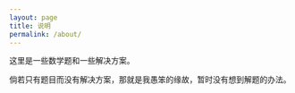 ```yaml
---
layout: page
title: 说明
permalink: /about/
---
```


这里是一些数学题和一些解决方案。

倘若只有题目而没有解决方案，那就是我愚笨的缘故，暂时没有想到解题的办法。
